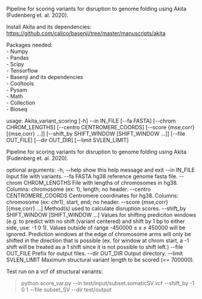 Pipeline for scoring variants for disruption to genome folding using Akita (Fudenberg et. al. 2020).
  
Install Akita and its dependencies:  
https://github.com/calico/basenji/tree/master/manuscripts/akita  
  
Packages needed:  
	- Numpy    
	- Pandas  
	- Scipy   
	- Tensorflow  
	- Basenji and its dependencies  
	- Cooltools  
	- Pysam   
	- Math  
	- Collection  
	- Bioseq  
  
usage: Akita_variant_scoring [-h] --in IN_FILE [--fa FASTA]
[--chrom CHROM_LENGTHS]
                             [--centro CENTROMERE_COORDS]
                             [--score {mse,corr} [{mse,corr} ...]]
                             [--shift_by SHIFT_WINDOW [SHIFT_WINDOW ...]]
                             [--file OUT_FILE] [--dir OUT_DIR]
                             [--limit SVLEN_LIMIT]

Pipeline for scoring variants for disruption to genome folding using Akita
(Fudenberg et. al. 2020).

optional arguments:
  -h, --help            show this help message and exit
  --in IN_FILE          Input file with variants.
  --fa FASTA            hg38 reference genome fasta file.
  --chrom CHROM_LENGTHS
                        File with lengths of chromosomes in hg38. Columns:
                        chromosome (ex: 1), length; no header.
  --centro CENTROMERE_COORDS
                        Centromere coordinates for hg38. Columns: chromosome
                        (ex: chr1), start, end; no header.
  --score {mse,corr} [{mse,corr} ...]
                        Method(s) used to calculate disruption scores.
  --shift_by SHIFT_WINDOW [SHIFT_WINDOW ...]
                        Values for shifting prediciton windows (e.g. to
                        predict with no shift (variant centered) and shift by
                        1 bp to either side, use: -1 0 1). Values outside of
                        range -450000 ≤ x ≤ 450000 will be ignored. Prediction
                        windows at the edge of chromosome arms will only be
                        shifted in the direction that is possible (ex. for
                        window at chrom start, a -1 shift will be treated as a
                        1 shift since it is not possible to shift left.)
  --file OUT_FILE       Prefix for output files.
  --dir OUT_DIR         Output directory.
  --limit SVLEN_LIMIT   Maximum structural variant length to be scored (<=
                        700000).

  
Test run on a vcf of structural variants:  
> python score_var.py --in test/input/subset.somaticSV.vcf --shift_by -1 0 1 --file subset_SV --dir test/output
